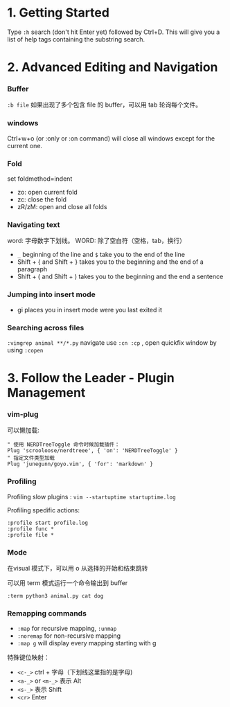 # 1. Getting Started

Type `:h` search (don't hit Enter yet) followed by Ctrl+D. This will give you a list of help tags containing the
substring search.


# 2. Advanced Editing and Navigation

### Buffer

`:b file` 如果出现了多个包含 file 的 buffer，可以用 tab 轮询每个文件。

### windows

Ctrl+w+o (or :only or :on command) will close all windows except for the current one.

### Fold

set foldmethod=indent

- zo: open current fold
- zc: close the fold
- zR/zM: open and close all folds

### Navigating text

word: 字母数字下划线。 WORD: 除了空白符（空格，tab，换行）

- `_` beginning of the line and `$` take you to the end of the line
- Shift + {  and Shift + } takes you to the beginning and the end of a paragraph
- Shift + (  and Shift + ) takes you to the beginning and the end a sentence

### Jumping into insert mode

- gi places you in insert mode were you last exited it

### Searching across files

`:vimgrep animal **/*.py` navigate use `:cn :cp` , open quickfix window by using `:copen`


# 3. Follow the Leader - Plugin Management

### vim-plug 
可以懒加载:

```vim
" 使用 NERDTreeToggle 命令时候加载插件：
Plug 'scrooloose/nerdtreee', { 'on': 'NERDTreeToggle' }
" 指定文件类型加载
Plug 'junegunn/goyo.vim', { 'for': 'markdown' }
```

### Profiling

Profiling slow plugins : `vim --startuptime startuptime.log`

Profiling spedific actions:

```
:profile start profile.log
:profile func *
:profile file *
```

### Mode

在visual 模式下，可以用 o 从选择的开始和结束跳转

可以用 term 模式运行一个命令输出到 buffer

`:term python3 animal.py cat dog`

### Remapping commands

- `:map` for recursive mapping, `:unmap`
- `:noremap` for non-recursive mapping
- `:map g` will display every mapping starting with g

特殊键位映射：

- `<c-_>` ctrl + 字母（下划线这里指的是字母)
- `<a-_>` or `<m-_>` 表示 Alt
- `<s-_>` 表示 Shift
- `<cr>` Enter
